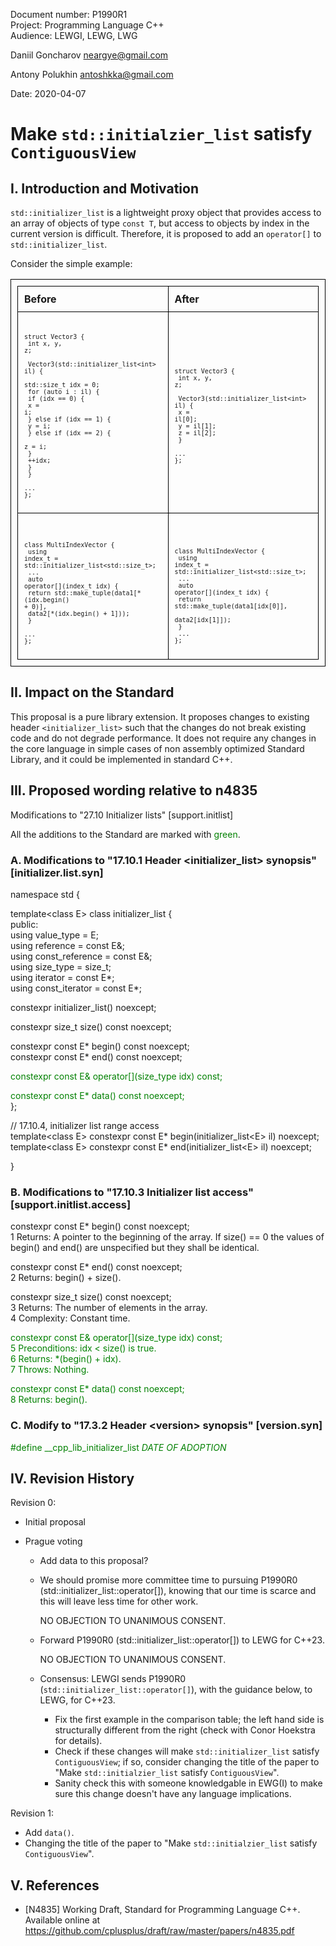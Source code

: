 <style>
table, th, td {
  border: 1px solid black;
  border-collapse: collapse;
  text-align: left;
  padding: 10px;
  border-spacing: 0px;
}
</style>

Document number: P1990R1  
Project: Programming Language C++  
Audience: LEWGI, LEWG, LWG  

Daniil Goncharov <neargye@gmail.com>

Antony Polukhin <antoshkka@gmail.com>

Date: 2020-04-07

# Make `std::initialzier_list` satisfy `ContiguousView`

## I. Introduction and Motivation

`std::initializer_list` is a lightweight proxy object that provides access to an array of objects of type `const T`, but access to objects by index in the current version is difficult. Therefore, it is proposed to add an `operator[]` to `std::initializer_list`.

Consider the simple example:

| Before | After |
|--------|-------|
| <pre><code><font size="1"><br>struct Vector3 {<br>  int x, y, z;<br><br>  Vector3(std::initializer_list\<int> il) {<br>    std::size_t idx = 0;<br>    for (auto i : il) {<br>      if (idx == 0) {<br>        x = i;<br>      } else if (idx == 1) {<br>        y = i;<br>      } else if (idx == 2) {<br>        z = i;<br>      }<br>      ++idx;<br>    }<br>  }<br>  ...<br>};<br></font></code></pre> | <pre><code><font size="1"><br>struct Vector3 {<br>  int x, y, z;<br><br>  Vector3(std::initializer_list\<int> il) {<br>    x = il[0];<br>    y = il[1];<br>    z = il[2];<br>  }<br>  ...<br>};<br></font></code></pre> |
| <pre><code><font size="1"><br><br>class MultiIndexVector {<br>  using index_t = std::initializer_list\<std::size_t>;<br>  ...<br>  auto operator\[](index_t idx) {<br>    return std::make_tuple(data1[\*(idx.begin() + 0)],<br>                           data2[\*(idx.begin() + 1]));<br>  }<br>  ...<br>};<br></font></code></pre> | <br><pre><code><font size="1"><br>class MultiIndexVector {<br>  using index_t = std::initializer_list\<std::size_t>;<br>  ...<br>  auto operator\[](index_t idx) {<br>    return std::make_tuple(data1[idx[0]],<br>                           data2[idx[1]]);<br>  }<br>  ...<br>};<br></font></code></pre> |

## II. Impact on the Standard

This proposal is a pure library extension. It proposes changes to existing header `<initializer_list>` such that the changes do not break existing code and do not degrade performance. It does not require any changes in the core language in simple cases of non assembly optimized Standard Library, and it could be implemented in standard C++.

## III. Proposed wording relative to n4835

Modifications to "27.10 Initializer lists" [support.initlist]

All the additions to the Standard are marked with <font color='green'>green</font>.

### A. Modifications to "17.10.1 Header \<initializer_list> synopsis" [initializer.list.syn]

namespace std {

template\<class E> class initializer_list {  
public:  
using value_type = E;  
using reference = const E&;  
using const_reference = const E&;  
using size_type = size_t;  
using iterator = const E*;  
using const_iterator = const E*;  

constexpr initializer_list() noexcept;  

constexpr size_t size() const noexcept;  

constexpr const E* begin() const noexcept;  
constexpr const E* end() const noexcept;  

<font color='green'>constexpr const E& operator\[](size_type idx) const;</font>  

<font color='green'>constexpr const E* data() const noexcept;</font>  
};

// 17.10.4, initializer list range access  
template\<class E> constexpr const E* begin(initializer_list\<E> il) noexcept;  
template\<class E> constexpr const E* end(initializer_list\<E> il) noexcept;  

}

### B. Modifications to "17.10.3 Initializer list access" [support.initlist.access]

constexpr const E* begin() const noexcept;  
1 Returns: A pointer to the beginning of the array. If size() == 0 the values of begin() and end() are unspecified but they shall be identical.  

constexpr const E* end() const noexcept;  
2 Returns: begin() + size().  

constexpr size_t size() const noexcept;  
3 Returns: The number of elements in the array.  
4 Complexity: Constant time.  

<font color='green'>constexpr const E& operator\[](size_type idx) const;</font>  
<font color='green'>5 Preconditions: idx < size() is true.</font>  
<font color='green'>6 Returns: *(begin() + idx).</font>  
<font color='green'>7 Throws: Nothing.</font>  

<font color='green'>constexpr const E* data() const noexcept;</font>  
<font color='green'>8 Returns: begin().</font>  

### C. Modify to "17.3.2 Header \<version> synopsis" [version.syn]

<font color='green'>#define __cpp_lib_initializer_list _DATE OF ADOPTION_</font>

## IV. Revision History

Revision 0:

* Initial proposal

* Prague voting

  * Add data to this proposal?

  * We should promise more committee time to pursuing P1990R0 (std::initializer_list::operator[]), knowing that our time is scarce and this will leave less time for other work.

    NO OBJECTION TO UNANIMOUS CONSENT.

  * Forward P1990R0 (std::initializer_list::operator[]) to LEWG for C++23.

    NO OBJECTION TO UNANIMOUS CONSENT.

  * Consensus: LEWGI sends P1990R0 (`std::initializer_list::operator[]`), with the guidance below, to LEWG, for C++23.
    * Fix the first example in the comparison table; the left hand side is structurally different from the right (check with Conor Hoekstra for details).
    * Check if these changes will make `std::initializer_list` satisfy `ContiguousView`; if so, consider changing the title of the paper to "Make `std::initialzier_list` satisfy `ContiguousView`".
    * Sanity check this with someone knowledgable in EWG(I) to make sure this change doesn't have any language implications.

Revision 1:

* Add `data()`.
* Changing the title of the paper to "Make `std::initialzier_list` satisfy `ContiguousView`".

## V. References

* [N4835] Working Draft, Standard for Programming Language C++. Available online at <https://github.com/cplusplus/draft/raw/master/papers/n4835.pdf>
